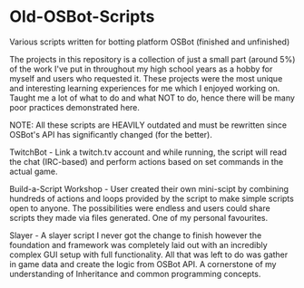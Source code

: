 # Old-OSBot-Scripts
Various scripts written for botting platform OSBot (finished and unfinished)

The projects in this repository is a collection of just a small part (around 5%) of the work I've put in throughout my high school years as a hobby for myself and users who requested it. These projects were the most unique and interesting learning experiences for me which I enjoyed working on. Taught me a lot of what to do and what NOT to do, hence there will be many poor practices demonstrated here. 

NOTE: All these scripts are HEAVILY outdated and must be rewritten since OSBot's API has significantly changed (for the better).

TwitchBot - Link a twitch.tv account and while running, the script will read the chat (IRC-based) and perform actions based on set commands in the actual game. 

Build-a-Script Workshop - User created their own mini-scipt by combining hundreds of actions and loops provided by the script to make simple scripts open to anyone. The possibilities were endless and users could share scripts they made via files generated. One of my personal favourites.

Slayer - A slayer script I never got the change to finish however the foundation and framework was completely laid out with an incredibly complex GUI setup with full functionality. All that was left to do was gather in game data and create the logic from OSBot API. A cornerstone of my understanding of Inheritance and common programming concepts.
